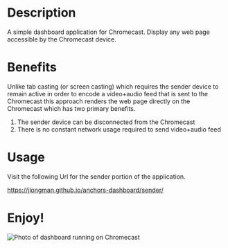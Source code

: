 # Description #

A simple dashboard application for Chromecast. Display any web page accessible
by the Chromecast device.

# Benefits #

Unlike tab casting (or screen casting) which requires the sender device to
remain active in order to encode a video+audio feed that is sent to the
Chromecast this approach renders the web page directly on the Chromecast which
has two primary benefits.

1. The sender device can be disconnected from the Chromecast
2. There is no constant network usage required to send video+audio feed

# Usage #

Visit the following Url for the sender portion of the application.

https://jlongman.github.io/anchors-dashboard/sender/

# Enjoy! #

![Photo of dashboard running on Chromecast](tv.jpeg)


